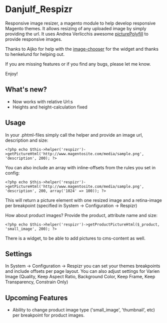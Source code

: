Danjulf_Respizr
===============
Responsive image resizer, a magento module to help develop responsive Magento themes. It allows resizing of any uploaded image by simply providing the url. It uses Andrea Verlicchis awesome [picturePolyfill](https://github.com/verlok/picturePolyfill) to provide responsive images.

Thanks to Aijko for help with the [image-chooser](https://github.com/aijko/aijko-widgetimagechooser) for the widget and thanks to henkelund for helping out.

If you are missing features or if you find any bugs, please let me know.

Enjoy!

What's new?
-----------
- Now works with relative Url:s
- Heights and height-calculation fixed

Usage
-----
In your .phtml-files simply call the helper and provide an image url, description and size:
```
<?php echo $this->helper('respizr')->getPictureHtml('http://www.magentosite.com/media/sample.png', 'description', 200); ?>
```

You can also include an array with inline-offsets from the rules you set in config:
```
<?php echo $this->helper('respizr')->getPictureHtml('http://www.magentosite.com/media/sample.png', 'description', 200, array('1024' => 100)); ?>
```

This will return a picture element with one resized image and a retina-image per breakpoint (specified in System -> Configuration -> Respizr)

How about product images? Provide the product, attribute name and size:
```
<?php echo $this->helper('respizr')->getProductPictureHtml($_product, 'small_image', 200); ?>
```

There is a widget, to be able to add pictures to cms-content as well.

Settings
--------
In System -> Configuration -> Respizr you can set your themes breakpoints and include offsets per page layout. You can also adjust settings for Varien Image (Quality, Keep Aspect Ratio, Background Color, Keep Frame, Keep Transparency, Constrain Only)

Upcoming Features
-----------------
- Ability to change product image type ('small_image', 'thumbnail', etc) per breakpoint for product images.
